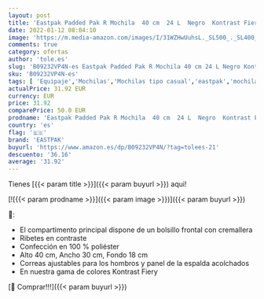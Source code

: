 ```yaml
---
layout: post
title: 'Eastpak Padded Pak R Mochila  40 cm  24 L  Negro  Kontrast Fiery '
date: 2022-01-12 08:04:10
image: 'https://m.media-amazon.com/images/I/31WZHwUuhsL._SL500_._SL400_.jpg'
comments: true
category: ofertas
author: 'tole.es'
slug: 'B09232VP4N-es Eastpak Padded Pak R Mochila 40 cm 24 L Negro Kontrast Fiery'
sku: 'B09232VP4N-es'
tags: [ 'Equipaje','Mochilas','Mochilas tipo casual','eastpak','mochila', ]
actualPrice: 31.92 EUR
currency: EUR
price: 31.92
comparePrice: 50.0 EUR
prodname: 'Eastpak Padded Pak R Mochila  40 cm  24 L  Negro  Kontrast Fiery '
country: 'es'
flag: '🇪🇸'
brand: 'EASTPAK'
buyurl: 'https://www.amazon.es/dp/B09232VP4N/?tag=tolees-21'
descuento: '36.16'
average: '31.92'
---
```


Tienes [{{< param title >}}]({{< param buyurl >}}) aqui!

[![{{< param prodname >}}]({{< param image >}})]({{< param buyurl >}})

🔎:

- El compartimento principal dispone de un bolsillo frontal con cremallera
- Ribetes en contraste
- Confección en 100 % poliéster
- Alto 40 cm, Ancho 30 cm, Fondo 18 cm
- Correas ajustables para los hombros y panel de la espalda acolchados
- En nuestra gama de colores Kontrast Fiery

[🛒 Comprar!!!]({{< param buyurl >}})
